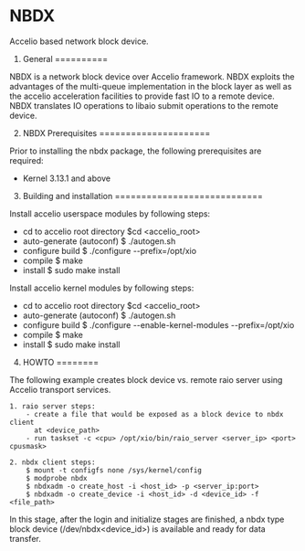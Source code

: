 NBDX
====

Accelio based network block device.

1. General
==========

NBDX is a network block device over Accelio framework. NBDX exploits the
advantages of the multi-queue implementation in the block layer as well as
the accelio acceleration facilities to provide fast IO to a remote device.
NBDX translates IO operations to libaio submit operations to the remote device.

2. NBDX Prerequisites
=====================

Prior to installing the nbdx package, the following prerequisites are required:

- Kernel
    3.13.1 and above

3. Building and installation
============================

Install accelio userspace modules by following steps:

  - cd to accelio root directory
    $cd <accelio_root>
  - auto-generate (autoconf)
    $ ./autogen.sh
  - configure build
    $ ./configure --prefix=/opt/xio
  - compile
    $ make
  - install
    $ sudo make install


Install accelio kernel modules by following steps:

  - cd to accelio root directory
    $cd <accelio_root>
  - auto-generate (autoconf)
    $ ./autogen.sh
  - configure build
    $ ./configure --enable-kernel-modules --prefix=/opt/xio
  - compile
    $ make
  - install
    $ sudo make install

4. HOWTO
========

The following example creates block device vs. remote raio server using Accelio
transport services.

	1. raio server steps:
		- create a file that would be exposed as a block device to nbdx client
		  at <device_path>
		- run taskset -c <cpu> /opt/xio/bin/raio_server <server_ip> <port> cpusmask>

	2. nbdx client steps:
		$ mount -t configfs none /sys/kernel/config
		$ modprobe nbdx
		$ nbdxadm -o create_host -i <host_id> -p <server_ip:port>
		$ nbdxadm -o create_device -i <host_id> -d <device_id> -f <file_path>

In this stage, after the login and initialize stages are finished,
a nbdx type block device (/dev/nbdx<device_id>) is available and ready for data transfer.


